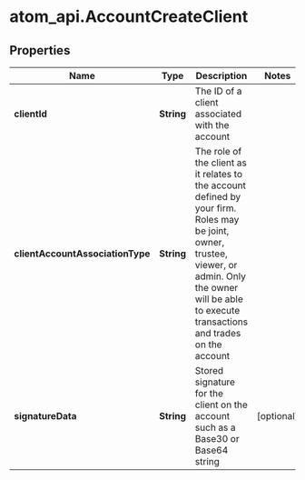 # atom_api.AccountCreateClient

## Properties
Name | Type | Description | Notes
------------ | ------------- | ------------- | -------------
**clientId** | **String** | The ID of a client associated with the account | 
**clientAccountAssociationType** | **String** | The role of the client as it relates to the account defined by your firm. Roles may be joint, owner, trustee, viewer, or admin. Only the owner will be able to execute transactions and trades on the account | 
**signatureData** | **String** | Stored signature for the client on the account such as a Base30 or Base64 string | [optional] 


